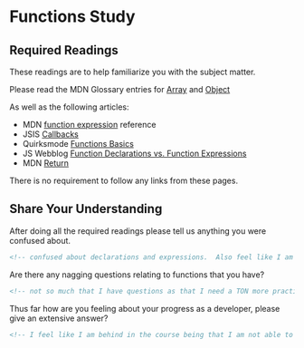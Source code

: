 # Functions Study

## Required Readings

These readings are to help familiarize you with the subject matter.

Please read the MDN Glossary entries for [Array](https://developer.mozilla.org/en-US/docs/Glossary/array) and [Object](https://developer.mozilla.org/en-US/docs/Glossary/Object)

As well as the following articles:

-   MDN [function expression](https://developer.mozilla.org/en-US/docs/Web/JavaScript/Reference/Operators/function) reference
-   JSIS [Callbacks](http://javascriptissexy.com/understand-javascript-callback-functions-and-use-them/)
-   Quirksmode [Functions Basics](http://www.quirksmode.org/js/function.html)
-   JS Webblog [Function Declarations vs. Function Expressions](https://javascriptweblog.wordpress.com/2010/07/06/function-declarations-vs-function-expressions/)
-   MDN [Return](https://developer.mozilla.org/en-US/docs/Web/JavaScript/Reference/Statements/return)

There is no requirement to follow any links from these pages.

## Share Your Understanding

After doing all the required readings please tell us anything you were confused about.

```md
<!-- confused about declarations and expressions.  Also feel like I am not on par with the course because I feel like I am not able to write code. -->
```

Are there any nagging questions relating to functions that you have?

```md
<!-- not so much that I have questions as that I need a TON more practice at actually writing code-->
```

Thus far how are you feeling about your progress as a developer, please give
an extensive answer?

```md
<!-- I feel like I am behind in the course being that I am not able to write proper code yet.  Seems like some of the concepts I am starting to grasp but feel that I am way behind everybody now.  Basically I am at the bottom of the curve and hopefullt I can get to the upwards and onwards part.-->
```
